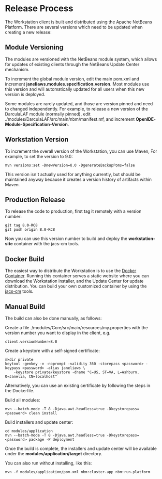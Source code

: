 # Release Process

The Workstation client is built and distributed using the Apache NetBeans Platform. There are several versions which need to be updated when creating a new release:

## Module Versioning

The modules are versioned with the NetBeans module system, which allows for updates of existing clients through the NetBeans Update Center mechanism.

To increment the global module version, edit the main pom.xml and increment **janeliaws.modules.specification.version**. Most modules use this version and will automatically updated for all users when this new version is deployed.

Some modules are rarely updated, and those are version pinned and need to changed independently. For example, to release a new version of the DarculaLAF module (normally pinned), edit ./modules/DarculaLAF/src/main/nbm/manifest.mf, and increment **OpenIDE-Module-Specification-Version**.


## Workstation Version

To increment the overall version of the Workstation, you can use Maven, For example, to set the version to 9.0:
```
mvn versions:set -DnewVersion=8.0 -DgenerateBackupPoms=false
```

This version isn't actually used for anything currently, but should be maintained anyway because it creates a version history of artifacts within Maven.


## Production Release

To release the code to production, first tag it remotely with a version number:
```
git tag 8.0-RC8
git push origin 8.0-RC8
```

Now you can use this version number to build and deploy the **workstation-site** container with the jacs-cm tools.

## Docker Build

The easiest way to distribute the Workstation is to use the [Docker Container](https://hub.docker.com/r/janeliascicomp/workstation-site). Running this container serves a static website where you can download the Workstation installer, and the Update Center for update distribution. You can build your own customized container by using the [jacs-cm](https://github.com/JaneliaSciComp/jacs-cm) tools. 

## Manual Build

The build can also be done manually, as follows:

Create a file ./modules/Core/src/main/resources/my.properties with the version number you want to display in the client, e.g.
```
client.versionNumber=8.0
```

Create a keystore with a self-signed certificate:
```
mkdir private
keytool -genkey -v -noprompt -validity 360 -storepass <password> -keypass <password> -alias janeliaws \
    -keystore private/keystore -dname "C=US, ST=VA, L=Ashburn, O=Janelia, CN=localhost"
```
Alternatively, you can use an existing certificate by following the steps in the Dockerfile. 

Build all modules:
```
mvn --batch-mode -T 8 -Djava.awt.headless=true -Dkeystorepass=<password> clean install
```

Build installers and update center:
```
cd modules/application
mvn --batch-mode -T 8 -Djava.awt.headless=true -Dkeystorepass=<password> package -P deployment
```

Once the build is complete, the installers and update center will be available under the **modules/application/target** directory.

You can also run without installing, like this:
```
mvn -f modules/application/pom.xml nbm:cluster-app nbm:run-platform
```

